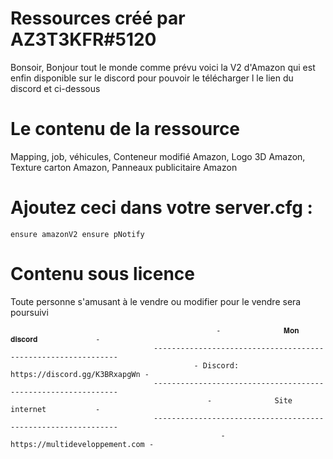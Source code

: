 # Ressources créé par AZ3T3KFR#5120


Bonsoir, Bonjour tout le monde comme prévu voici la V2 d'Amazon qui est enfin disponible sur le discord 
pour pouvoir le télécharger l le lien du discord et ci-dessous

# Le contenu de la ressource 
Mapping, 
job, 
véhicules,
Conteneur modifié Amazon,
Logo 3D Amazon,
Texture carton Amazon,
Panneaux publicitaire Amazon

# Ajoutez ceci dans votre server.cfg :

``
ensure amazonV2
ensure pNotify
``

# Contenu sous licence
Toute personne s'amusant à le vendre ou modifier pour le vendre sera poursuivi



  			                                      -              𝐌𝐨𝐧 𝐝𝐢𝐬𝐜𝐨𝐫𝐝             -
                                    --------------------------------------------------------------
	                                         - Discord: https://discord.gg/K3BRxapgWn -
                                    --------------------------------------------------------------
                                            	-              Site internet           -
                                    --------------------------------------------------------------
		                                           - https://multideveloppement.com -

